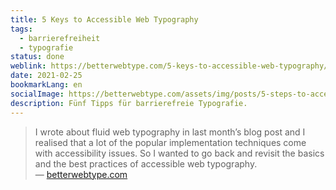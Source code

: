 ```yaml
---
title: 5 Keys to Accessible Web Typography
tags:
  - barrierefreiheit
  - typografie
status: done
weblink: https://betterwebtype.com/5-keys-to-accessible-web-typography/
date: 2021-02-25
bookmarkLang: en
socialImage: https://betterwebtype.com/assets/img/posts/5-steps-to-accessible-web-typography/post@2x.jpg
description: Fünf Tipps für barrierefreie Typografie.
---
```

<blockquote>I wrote about fluid web typography in last month’s blog post and I realised that a lot of the popular implementation techniques come with accessibility issues. So I wanted to go back and revisit the basics and the best practices of accessible web typography.<footer>— <a href="https://betterwebtype.com/5-keys-to-accessible-web-typography/">betterwebtype.com</a></footer></blockquote>
